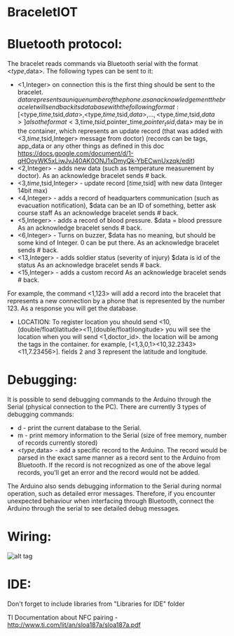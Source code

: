 # BraceletIOT

# Bluetooth protocol:
The bracelet reads commands via Bluetooth serial with the format <$type,$data>.
The following types can be sent to it:
- <1,Integer> on connection this is the first thing should be sent to the bracelet.
$data represents a unique number of the phone.
as an acknowledgement the bracelet will send back its database with the following format:
[<$type,$time,$tsid,$data>, <$type,$time,$tsid,$data>, ..., <$type,$time,$tsid,$data>]
also the format <3,$time,$tsid,$pointer_time,$pointer_tsid,$data> may be in the container,
which represents an update record (that was added with <3,$time,$tsid,Integer> message from doctor)
(records can be tags, app_data or any other things as defined in this doc https://docs.google.com/document/d/1-qHOoyWK5xLiwJvJ40AK0ONJ1xDmyQk-YbECwnUxzqk/edit)
- <2,Integer> - adds new data (such as temperature measurement by doctor).
As an acknowledge bracelet sends # back.
- <3,$time,$tsid,Integer> - update record [$time,$tsid] with new data (Integer 14bit max)
- <4,Integer> - adds a record of headquarters communication (such as evacuation notification),
$data can be an ID of something, better ask course staff
As an acknowledge bracelet sends # back.
- <5,Integer> - adds a record of blood pressure.
$data = blood pressure
As an acknowledge bracelet sends # back.
- <6,Integer> - Turns on buzzer,
$data has no meaning, but should be some kind of Integer.
0 can be put there.
As an acknowledge bracelet sends # back.
- <13,Integer> - adds soldier status (severity of injury)
$data is id of the status
As an acknowledge bracelet sends # back.
- <15,Integer> - adds a custom record
As an acknowledge bracelet sends # back.

For example, the command <1,123> will add a record into the bracelet that represents a new connection by a phone that is represented by the number 123. As a response you will get the database.

- LOCATION:
To register location you should send <10,(double/float)latitude><11,(double/float)longitude>
you will see the location when you will send <1,doctor_id>. the location will be among the tags in the container.
for example, [<1,3,0,1><10,32.2343><11,7.23456>]. fields 2 and 3 represent the latitude and longitude.

# Debugging:
It is possible to send debugging commands to the Arduino through the Serial (physical connection to the PC). There are currently 3 types of debugging commands:
- d - print the current database to the Serial.
- m - print memory information to the Serial (size of free memory, number of records currently stored)
- <$type,$data> - add a specific record to the Arduino. The record would be parsed in the exact same manner as a record sent to the Arduino from Bluetooth. If the record is not recognized as one of the above legal records, you'll get an error and the record would not be added.

The Arduino also sends debugging information to the Serial during normal operation, such as detailed error messages. Therefore, if you encounter unexpected behaviour when interfacing through Bluetooth, connect the Arduino through the serial to see detailed debug messages.

# Wiring:
![alt tag](https://raw.githubusercontent.com/ValkA/BraceletIOT/master/bracelet_bb.png)

# IDE:
Don't forget to include libraries from "Libraries for IDE" folder

TI Documentation about NFC pairing - http://www.ti.com/lit/an/sloa187a/sloa187a.pdf
